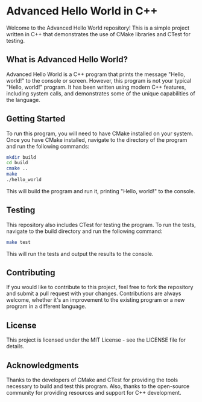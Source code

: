 # Advanced Hello World in C++

Welcome to the Advanced Hello World repository! This is a simple project written in C++ that demonstrates the use of CMake libraries and CTest for testing.

## What is Advanced Hello World?

Advanced Hello World is a C++ program that prints the message "Hello, world!" to the console or screen. However, this program is not your typical "Hello, world!" program. It has been written using modern C++ features, including system calls, and demonstrates some of the unique capabilities of the language.

## Getting Started

To run this program, you will need to have CMake installed on your system. Once you have CMake installed, navigate to the directory of the program and run the following commands:

```bash
mkdir build
cd build
cmake ..
make
./hello_world
```

This will build the program and run it, printing "Hello, world!" to the console.

## Testing

This repository also includes CTest for testing the program. To run the tests, navigate to the build directory and run the following command:

```bash 
make test
```

This will run the tests and output the results to the console.

## Contributing

If you would like to contribute to this project, feel free to fork the repository and submit a pull request with your changes. Contributions are always welcome, whether it's an improvement to the existing program or a new program in a different language.

## License

This project is licensed under the MIT License - see the LICENSE file for details.

## Acknowledgments

Thanks to the developers of CMake and CTest for providing the tools necessary to build and test this program. Also, thanks to the open-source community for providing resources and support for C++ development.